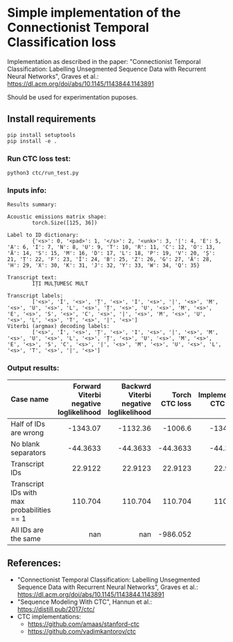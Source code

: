 # Simple implementation of the Connectionist Temporal Classification loss
Implementation as described in the paper: "Connectionist Temporal Classification: Labelling Unsegmented Sequence Data with Recurrent Neural Networks", Graves et al.: https://dl.acm.org/doi/abs/10.1145/1143844.1143891

Should be used for experimentation puposes.

## Install requirements
```
pip install setuptools
pip install -e .
```

### Run CTC loss test:
```
python3 ctc/run_test.py
```
### Inputs info:
```
Results summary:

Acoustic emissions matrix shape:
        torch.Size([125, 36])

Label to ID dictionary:
        {'<s>': 0, '<pad>': 1, '</s>': 2, '<unk>': 3, '|': 4, 'E': 5, 'A': 6, 'I': 7, 'N': 8, 'U': 9, 'T': 10, 'R': 11, 'C': 12, 'O': 13, 'Ă': 14, 'S': 15, 'M': 16, 'D': 17, 'L': 18, 'P': 19, 'V': 20, 'Ș': 21, 'Ț': 22, 'F': 23, 'Î': 24, 'B': 25, 'Z': 26, 'G': 27, 'Â': 28, 'H': 29, 'X': 30, 'K': 31, 'J': 32, 'Y': 33, 'W': 34, 'Q': 35}

Transcript text:
        ÎȚI MULȚUMESC MULT

Transcript labels:
        ['<s>', 'Î', '<s>', 'Ț', '<s>', 'I', '<s>', '|', '<s>', 'M', '<s>', 'U', '<s>', 'L', '<s>', 'Ț', '<s>', 'U', '<s>', 'M', '<s>', 'E', '<s>', 'S', '<s>', 'C', '<s>', '|', '<s>', 'M', '<s>', 'U', '<s>', 'L', '<s>', 'T', '<s>', '|', '<s>']
Viterbi (argmax) decoding labels:
        ['<s>', 'Î', '<s>', 'Ț', '<s>', 'I', '<s>', '|', '<s>', 'M', '<s>', 'U', '<s>', 'L', '<s>', 'Ț', '<s>', 'U', '<s>', 'M', '<s>', 'E', '<s>', 'S', 'C', '<s>', '|', '<s>', 'M', '<s>', 'U', '<s>', 'L', '<s>', 'T', '<s>', '|', '<s>']
```

### Output results:
| Case name                                  |   Forward Viterbi negative loglikelihood |   Backwrd Viterbi negative loglikelihood |   Torch CTC loss |   Implemented CTC Loss |   Gradient matrix norm |   Joint probability norm |   Emissions Gradient norm |
|:-------------------------------------------|-----------------------------------------:|-----------------------------------------:|-----------------:|-----------------------:|-----------------------:|-------------------------:|--------------------------:|
| Half of IDs are wrong                      |                               -1343.07   |                               -1132.36   |        -1006.6    |             -1343.07   |              nan       |              1.41227     |                 nan       |
| No blank separators                        |                                 -44.3633 |                                 -44.3633 |          -44.3633 |               -44.3633 |                2.54267 |              1.40262e+07 |                   1.86154 |
| Transcript IDs                             |                                  22.9122 |                                  22.9123 |         22.9123 |                22.9122 |                1.52612 |              5.66188     |                   1.5262  |
| Transcript IDs with max probabilities == 1 |                                 110.704  |                                 110.704  |        110.704  |               110.704  |               36.2394  |              0.573886    |                  36.2393  |
| All IDs are the same                       |                                 nan      |                                 nan      |         -986.052  |               nan      |              nan       |            nan           |                 nan       |

## References:
- "Connectionist Temporal Classification: Labelling Unsegmented Sequence Data with Recurrent Neural Networks", Graves et al.: https://dl.acm.org/doi/abs/10.1145/1143844.1143891
- "Sequence Modeling With CTC", Hannun et al.: https://distill.pub/2017/ctc/
- CTC implementations:
    - https://github.com/amaas/stanford-ctc
    - https://github.com/vadimkantorov/ctc
